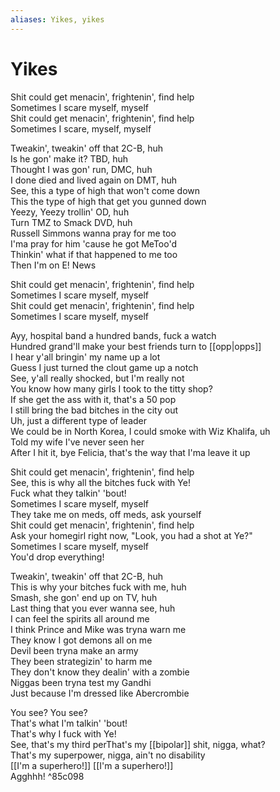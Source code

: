 ```yaml
---
aliases: Yikes, yikes
---
```


# Yikes

Shit could get menacin', frightenin', find help  
Sometimes I scare myself, myself  
Shit could get menacin', frightenin', find help  
Sometimes I scare, myself, myself  

Tweakin', tweakin' off that 2C-B, huh  
Is he gon' make it? TBD, huh  
Thought I was gon' run, DMC, huh  
I done died and lived again on DMT, huh  
See, this a type of high that won't come down  
This the type of high that get you gunned down  
Yeezy, Yeezy trollin' OD, huh  
Turn TMZ to Smack DVD, huh  
Russell Simmons wanna pray for me too  
I'ma pray for him 'cause he got MeToo'd  
Thinkin' what if that happened to me too  
Then I'm on E! News  

Shit could get menacin', frightenin', find help  
Sometimes I scare myself, myself  
Shit could get menacin', frightenin', find help  
Sometimes I scare myself, myself  

Ayy, hospital band a hundred bands, fuck a watch  
Hundred grand'll make your best friends turn to [[opp|opps]]  
I hear y'all bringin' my name up a lot  
Guess I just turned the clout game up a notch  
See, y'all really shocked, but I'm really not  
You know how many girls I took to the titty shop?  
If she get the ass with it, that's a 50 pop  
I still bring the bad bitches in the city out  
Uh, just a different type of leader  
We could be in North Korea, I could smoke with Wiz Khalifa, uh  
Told my wife I've never seen her  
After I hit it, bye Felicia, that's the way that I'ma leave it up  

Shit could get menacin', frightenin', find help  
See, this is why all the bitches fuck with Ye!  
Fuck what they talkin' 'bout!  
Sometimes I scare myself, myself  
They take me on meds, off meds, ask yourself  
Shit could get menacin', frightenin', find help  
Ask your homegirl right now, "Look, you had a shot at Ye?"  
Sometimes I scare myself, myself  
You'd drop everything!  

Tweakin', tweakin' off that 2C-B, huh  
This is why your bitches fuck with me, huh  
Smash, she gon' end up on TV, huh  
Last thing that you ever wanna see, huh  
I can feel the spirits all around me  
I think Prince and Mike was tryna warn me  
They know I got demons all on me  
Devil been tryna make an army  
They been strategizin' to harm me  
They don't know they dealin' with a zombie  
Niggas been tryna test my Gandhi  
Just because I'm dressed like Abercrombie  

You see? You see?  
That's what I'm talkin' 'bout!  
That's why I fuck with Ye!  
See, that's my third perThat's my [[bipolar]] shit, nigga, what?  
That's my superpower, nigga, ain't no disability  
[[I'm a superhero!]] [[I'm a superhero!]]  
Agghhh! ^85c098
